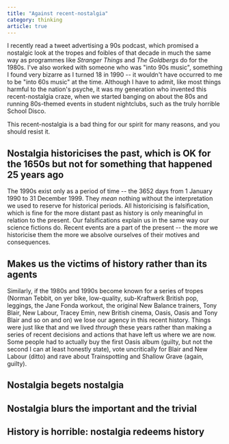 ```yaml
---
title: "Against recent-nostalgia"
category: thinking
article: true
---
```


I recently read a tweet advertising a 90s podcast, which promised a nostalgic look at the tropes and foibles of that decade in much the same way as programmes like <cite>Stranger Things</cite> and <cite>The Goldbergs</cite> do for the 1980s. I've also worked with someone who was "into 90s music", something I found very bizarre as I turned 18 in 1990 -- it wouldn't have occurred to me to be "into 60s music" at the time. Although I have to admit, like most things harmful to the nation's psyche, it was my generation who invented this recent-nostalgia craze, when we started banging on about the 80s and running 80s-themed events in student nightclubs, such as the truly horrible School Disco.

This recent-nostalgia is a bad thing for our spirit for many reasons, and you should resist it.

## Nostalgia historicises the past, which is OK for the 1650s but not for something that happened 25 years ago

The 1990s exist only as a period of time -- the 3652 days from 1 January 1990 to 31 December 1999. They _mean_ nothing without the interpretation we used to reserve for historical periods. All historicising is falsification, which is fine for the more distant past as history is only meaningful in relation to the present. Our falsifications explain us in the same way our science fictions do. Recent events are a part of the present -- the more we historicise them the more we absolve ourselves of their motives and consequences.

## Makes us the victims of history rather than its agents

Similarly, if the 1980s and 1990s become known for a series of tropes (Norman Tebbit, on yer bike, low-quality, sub-Kraftwerk British pop, leggings, the Jane Fonda workout, the original New Balance trainers, Tony Blair, New Labour, Tracey Emin, new British cinema, Oasis, Oasis and Tony Blair and so on and on) we lose our agency in this recent history. Things were just like that and we lived _through_ these years rather than making a series of recent decisions and actions that have left us where we are now. Some people had to actually buy the first Oasis album (guilty, but not the second I can at least honestly state), vote uncritically for Blair and New Labour (ditto) and rave about Trainspotting and Shallow Grave (again, guilty).

## Nostalgia begets nostalgia

## Nostalgia blurs the important and the trivial

## History is horrible: nostalgia redeems history
